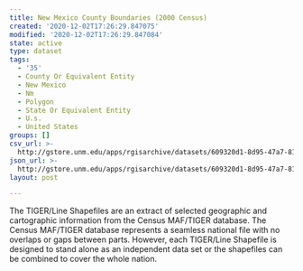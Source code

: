 ```yaml
---
title: New Mexico County Boundaries (2000 Census)
created: '2020-12-02T17:26:29.847075'
modified: '2020-12-02T17:26:29.847084'
state: active
type: dataset
tags:
  - '35'
  - County Or Equivalent Entity
  - New Mexico
  - Nm
  - Polygon
  - State Or Equivalent Entity
  - U.s.
  - United States
groups: []
csv_url: >-
  http://gstore.unm.edu/apps/rgisarchive/datasets/609320d1-8d95-47a7-818f-64ca7bc66c3d/2007fe_35_county00.derived.csv
json_url: >-
  http://gstore.unm.edu/apps/rgisarchive/datasets/609320d1-8d95-47a7-818f-64ca7bc66c3d/2007fe_35_county00.derived.json
layout: post

---
```

The TIGER/Line Shapefiles are an extract of selected geographic and cartographic information from the Census MAF/TIGER database.  The Census MAF/TIGER database represents a seamless national file with no overlaps or gaps between parts.  However, each TIGER/Line Shapefile is designed to stand alone as an independent data set or the shapefiles can be combined to cover the whole nation.
